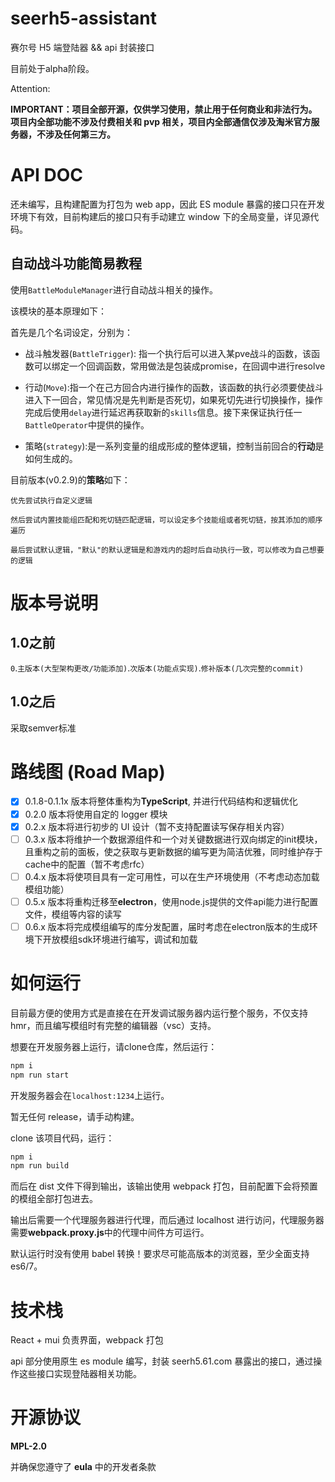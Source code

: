 # seerh5-assistant

赛尔号 H5 端登陆器 && api 封装接口

目前处于alpha阶段。

Attention:

**IMPORTANT：项目全部开源，仅供学习使用，禁止用于任何商业和非法行为。项目内全部功能不涉及付费相关和 pvp 相关，项目内全部通信仅涉及淘米官方服务器，不涉及任何第三方。**

# API DOC

还未编写，且构建配置为打包为 web app，因此 ES module 暴露的接口只在开发环境下有效，目前构建后的接口只有手动建立 window 下的全局变量，详见源代码。

## 自动战斗功能简易教程

使用`BattleModuleManager`进行自动战斗相关的操作。

该模块的基本原理如下：

首先是几个名词设定，分别为：

- 战斗触发器(`BattleTrigger`): 指一个执行后可以进入某pve战斗的函数，该函数可以绑定一个回调函数，常用做法是包装成promise，在回调中进行resolve

- 行动(`Move`):指一个在己方回合内进行操作的函数，该函数的执行必须要使战斗进入下一回合，常见情况是先判断是否死切，如果死切先进行切换操作，操作完成后使用`delay`进行延迟再获取新的`skills`信息。接下来保证执行任一`BattleOperator`中提供的操作。

- 策略(`strategy`):是一系列变量的组成形成的整体逻辑，控制当前回合的**行动**是如何生成的。

目前版本(v0.2.9)的**策略**如下：
    
    优先尝试执行自定义逻辑
    
    然后尝试内置技能组匹配和死切链匹配逻辑，可以设定多个技能组或者死切链，按其添加的顺序遍历
    
    最后尝试默认逻辑，"默认"的默认逻辑是和游戏内的超时后自动执行一致，可以修改为自己想要的逻辑

# 版本号说明

## 1.0之前

`0`.`主版本(大型架构更改/功能添加)`.`次版本(功能点实现)`.`修补版本(几次完整的commit)`

## 1.0之后

采取semver标准

# 路线图 (Road Map)

- [x] 0.1.8-0.1.1x 版本将整体重构为**TypeScript**, 并进行代码结构和逻辑优化
- [x] 0.2.0 版本将使用自定的 logger 模块
- [x] 0.2.x 版本将进行初步的 UI 设计（暂不支持配置读写保存相关内容）
- [ ] 0.3.x 版本将维护一个数据源组件和一个对关键数据进行双向绑定的init模块，且重构之前的面板，使之获取与更新数据的编写更为简洁优雅，同时维护存于cache中的配置（暂不考虑rfc）
- [ ] 0.4.x 版本将使项目具有一定可用性，可以在生产环境使用（不考虑动态加载模组功能）
- [ ] 0.5.x 版本将重构迁移至**electron**，使用node.js提供的文件api能力进行配置文件，模组等内容的读写
- [ ] 0.6.x 版本将完成模组编写的库分发配置，届时考虑在electron版本的生成环境下开放模组sdk环境进行编写，调试和加载

# 如何运行

目前最方便的使用方式是直接在在开发调试服务器内运行整个服务，不仅支持hmr，而且编写模组时有完整的编辑器（vsc）支持。

想要在开发服务器上运行，请clone仓库，然后运行：

```bash
npm i
npm run start
```

开发服务器会在`localhost:1234`上运行。

暂无任何 release，请手动构建。

clone 该项目代码，运行：

```bash
npm i
npm run build
```

而后在 dist 文件下得到输出，该输出使用 webpack 打包，目前配置下会将预置的模组全部打包进去。

输出后需要一个代理服务器进行代理，而后通过 localhost 进行访问，代理服务器需要**webpack.proxy.js**中的代理中间件方可运行。

默认运行时没有使用 babel 转换！要求尽可能高版本的浏览器，至少全面支持 es6/7。

# 技术栈

React + mui 负责界面，webpack 打包

api 部分使用原生 es module 编写，封装 seerh5.61.com 暴露出的接口，通过操作这些接口实现登陆器相关功能。

# 开源协议

**MPL-2.0**

并确保您遵守了 **eula** 中的开发者条款
